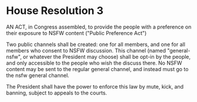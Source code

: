 # House Resolution 3

AN ACT, in Congress assembled, to provide the people with a preference on their exposure to NSFW content ("Public Preference Act")


Two public channels shall be created: one for all members, and one for all members who consent to NSFW discussion. This
channel (named "general-nsfw", or whatever the President may choose) shall be opt-in by the people, and only accessible to
the people who wish the discuss there. No NSFW content may be sent to the regular general channel, and instead must go to
the nsfw general channel.

The President shall have the power to enforce this law by mute, kick, and banning, subject to appeals to the courts.